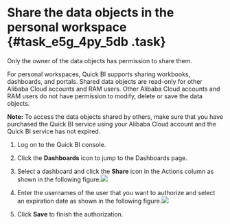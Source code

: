 # Share the data objects in the personal workspace {#task_e5g_4py_5db .task}

Only the owner of the data objects has permission to share them.

For personal workspaces, Quick BI supports sharing workbooks, dashboards, and portals. Shared data objects are read-only for other Alibaba Cloud accounts and RAM users. Other Alibaba Cloud accounts and RAM users do not have permission to modify, delete or save the data objects.

**Note:** To access the data objects shared by others, make sure that you have purchased the Quick BI service using your Alibaba Cloud account and the Quick BI service has not expired.

1.   Log on to the Quick BI console. 
2.   Click the **Dashboards** icon to jump to the Dashboards page. 
3.   Select a dashboard and click the **Share** icon in the Actions column as shown in the following figure.![](http://static-aliyun-doc.oss-cn-hangzhou.aliyuncs.com/assets/img/9173/15560073631540_en-US.png)

 
4.   Enter the usernames of the user that you want to authorize and select an expiration date as shown in the following figure.![](http://static-aliyun-doc.oss-cn-hangzhou.aliyuncs.com/assets/img/9173/15560073651541_en-US.png)

 
5.   Click **Save** to finish the authorization. 

